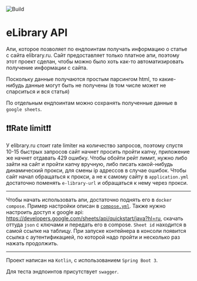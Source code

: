 ![Build](https://github.com/WolfOfBad/eLibraryAPI/actions/workflows/build.yml/badge.svg)
# eLibrary API


Апи, которое позволяет по ендпоинтам получать информацию о статье с сайта elibrary.ru. Сайт предоставляет только платное
апи, поэтому этот проект сделан, чтобы можно было хоть как-то автоматизировать получение информации с сайта.

Поскольку данные получаются простым парсингом html, то какие-нибудь данные могут быть не получены (в том числе может 
не спарситься и вся статья)

По отдельным ендпоинтам можно сохранять полученные данные в `google sheets`.

## :exclamation::exclamation:Rate limit:exclamation::exclamation:
У elibrary.ru стоит rate limiter на количество запросов, поэтому спустя 10-15 быстрых запросов сайт начнет просить
пройти капчу, приложение же начнет отдавать 429 ошибку. Чтобы обойти рейт лимит, нужно либо зайти на сайт и 
пройти капчу вручную, либо писать какой-нибудь динамический прокси, для смены ip адрессов в случае ошибок. 
Чтобы сайт начал обращаться к прокси, а не к самому сайту в `application.yml` достаточно поменять `e-library-url` и 
обращаться к нему через прокси.

---

Чтобы начать использовать апи, достаточно поднять его в `docker compose`. Пример настройки описан в [`compose.yml`](https://github.com/WolfOfBad/eLibraryAPI/blob/main/compose.yml).
Также нужно настроить доступ к google api: https://developers.google.com/sheets/api/quickstart/java?hl=ru, 
скачать оттуда `json` с ключами и передать его в compose. `Sheet id` находится в самой ссылке на таблицу.
При запуске контейнера в консоли появится ссылка с аутентификацией, по которой надо пройти и несколько раз нажать продолжить.

---
Проект написан на `Kotlin`, с использованием `Spring Boot 3`.

Для теста эндпоинтов присутствует `swagger`.
